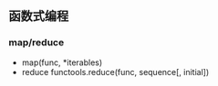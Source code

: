 ## 函数式编程
### map/reduce
  - map(func, *iterables)
  - reduce functools.reduce(func, sequence[, initial])
